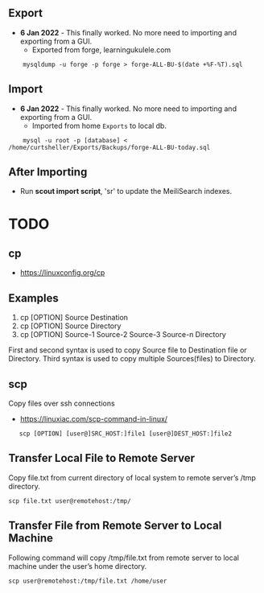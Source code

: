 ## Export

- **6 Jan 2022** \- This finally worked. No more need to importing and exporting from a GUI.
    - Exported from forge, learningukulele.com

```
    mysqldump -u forge -p forge > forge-ALL-BU-$(date +%F-%T).sql
```

## Import

- **6 Jan 2022** \- This finally worked. No more need to importing and exporting from a GUI.
    - Imported from home `Exports` to local db.

```
    mysql -u root -p [database] < /home/curtsheller/Exports/Backups/forge-ALL-BU-today.sql
```

## After Importing

- Run **scout import script**, 'sr' to update the MeiliSearch indexes.

# TODO

## cp

- https://linuxconfig.org/cp

## Examples

1.  cp \[OPTION\] Source Destination
2.  cp \[OPTION\] Source Directory
3.  cp \[OPTION\] Source-1 Source-2 Source-3 Source-n Directory

First and second syntax is used to copy Source file to Destination file or Directory.
Third syntax is used to copy multiple Sources(files) to Directory.

## scp

Copy files over ssh connections

- https://linuxiac.com/scp-command-in-linux/

```
   scp [OPTION] [user@]SRC_HOST:]file1 [user@]DEST_HOST:]file2
```

## Transfer Local File to Remote Server

Copy file.txt from current directory of local system to remote server’s /tmp directory.

```
scp file.txt user@remotehost:/tmp/
```

## Transfer File from Remote Server to Local Machine

Following command will copy /tmp/file.txt from remote server to local machine under the user’s home directory.

```
scp user@remotehost:/tmp/file.txt /home/user
```
